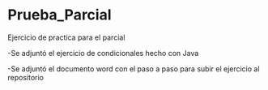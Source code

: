 # Prueba_Parcial
Ejercicio de practica para el parcial

-Se adjuntó el ejercicio de condicionales hecho con Java

-Se adjuntó el documento word con el paso a paso para subir el ejercicio al repositorio
